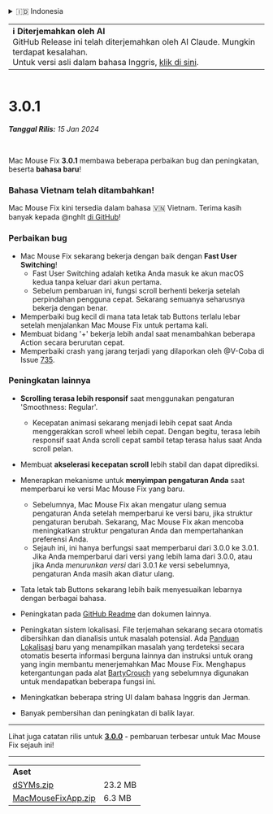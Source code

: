 <details>
<summary>🇮🇩 Indonesia</summary>

[🇬🇧 English (GitHub)](https://github.com/noah-nuebling/mac-mouse-fix/releases/tag/3.0.1)\
[🇦🇩 Català](https://redirect.macmousefix.com/?target=mmf-release&tag=3.0.1&locale=ca)\
[🇩🇪 Deutsch](https://redirect.macmousefix.com/?target=mmf-release&tag=3.0.1&locale=de)\
[🇪🇸 Español](https://redirect.macmousefix.com/?target=mmf-release&tag=3.0.1&locale=es)\
[🇫🇷 Français](https://redirect.macmousefix.com/?target=mmf-release&tag=3.0.1&locale=fr)\
**🇮🇩 Indonesia**\
[🇮🇹 Italiano](https://redirect.macmousefix.com/?target=mmf-release&tag=3.0.1&locale=it)\
[🇭🇺 Magyar](https://redirect.macmousefix.com/?target=mmf-release&tag=3.0.1&locale=hu)\
[🇳🇱 Nederlands](https://redirect.macmousefix.com/?target=mmf-release&tag=3.0.1&locale=nl)\
[🇵🇱 Polski](https://redirect.macmousefix.com/?target=mmf-release&tag=3.0.1&locale=pl)\
[🇧🇷 Português (Brasil)](https://redirect.macmousefix.com/?target=mmf-release&tag=3.0.1&locale=pt-BR)\
[🇵🇹 Português (Portugal)](https://redirect.macmousefix.com/?target=mmf-release&tag=3.0.1&locale=pt-PT)\
[🇷🇴 Română](https://redirect.macmousefix.com/?target=mmf-release&tag=3.0.1&locale=ro)\
[🇸🇪 Svenska](https://redirect.macmousefix.com/?target=mmf-release&tag=3.0.1&locale=sv)\
[🇻🇳 Tiếng Việt](https://redirect.macmousefix.com/?target=mmf-release&tag=3.0.1&locale=vi)\
[🇹🇷 Türkçe](https://redirect.macmousefix.com/?target=mmf-release&tag=3.0.1&locale=tr)\
[🇨🇿 Čeština](https://redirect.macmousefix.com/?target=mmf-release&tag=3.0.1&locale=cs)\
[🇬🇷 Ελληνικά](https://redirect.macmousefix.com/?target=mmf-release&tag=3.0.1&locale=el)\
[🇷🇺 Русский](https://redirect.macmousefix.com/?target=mmf-release&tag=3.0.1&locale=ru)\
[🇺🇦 Українська](https://redirect.macmousefix.com/?target=mmf-release&tag=3.0.1&locale=uk)\
[🇮🇱 עברית](https://redirect.macmousefix.com/?target=mmf-release&tag=3.0.1&locale=he)\
[🇸🇦 العربية](https://redirect.macmousefix.com/?target=mmf-release&tag=3.0.1&locale=ar)\
[🇮🇳 हिन्दी](https://redirect.macmousefix.com/?target=mmf-release&tag=3.0.1&locale=hi)\
[🇹🇭 ไทย](https://redirect.macmousefix.com/?target=mmf-release&tag=3.0.1&locale=th)\
[🇨🇳 中文 (简体)](https://redirect.macmousefix.com/?target=mmf-release&tag=3.0.1&locale=zh-Hans)\
[🇨🇳 中文 (繁體)](https://redirect.macmousefix.com/?target=mmf-release&tag=3.0.1&locale=zh-Hant)\
[🇭🇰 中文（香港)](https://redirect.macmousefix.com/?target=mmf-release&tag=3.0.1&locale=zh-HK)\
[🇯🇵 日本語](https://redirect.macmousefix.com/?target=mmf-release&tag=3.0.1&locale=ja)\
[🇰🇷 한국어](https://redirect.macmousefix.com/?target=mmf-release&tag=3.0.1&locale=ko)\
[Help translate Mac Mouse Fix to different languages!](https://github.com/noah-nuebling/mac-mouse-fix/discussions/731)
</details>
<table align=><td>
<b>ℹ️ Diterjemahkan oleh AI</b><br>
GitHub Release ini telah diterjemahkan oleh AI Claude. Mungkin terdapat kesalahan.<br>
Untuk versi asli dalam bahasa Inggris, <a href="https://github.com/noah-nuebling/mac-mouse-fix/releases/tag/3.0.1">klik di sini</a>.
</td></table>

<table></table>

# 3.0.1
***Tanggal Rilis:** 15 Jan 2024*

<br>

Mac Mouse Fix **3.0.1** membawa beberapa perbaikan bug dan peningkatan, beserta **bahasa baru**!

### Bahasa Vietnam telah ditambahkan!

Mac Mouse Fix kini tersedia dalam bahasa 🇻🇳 Vietnam. Terima kasih banyak kepada @nghlt [di GitHub](https://GitHub.com/nghlt)!


### Perbaikan bug

- Mac Mouse Fix sekarang bekerja dengan baik dengan **Fast User Switching**!
  - Fast User Switching adalah ketika Anda masuk ke akun macOS kedua tanpa keluar dari akun pertama.
  - Sebelum pembaruan ini, fungsi scroll berhenti bekerja setelah perpindahan pengguna cepat. Sekarang semuanya seharusnya bekerja dengan benar.
- Memperbaiki bug kecil di mana tata letak tab Buttons terlalu lebar setelah menjalankan Mac Mouse Fix untuk pertama kali.
- Membuat bidang '+' bekerja lebih andal saat menambahkan beberapa Action secara berurutan cepat.
- Memperbaiki crash yang jarang terjadi yang dilaporkan oleh @V-Coba di Issue [735](https://github.com/noah-nuebling/mac-mouse-fix/issues/735).

### Peningkatan lainnya

- **Scrolling terasa lebih responsif** saat menggunakan pengaturan 'Smoothness: Regular'.
  - Kecepatan animasi sekarang menjadi lebih cepat saat Anda menggerakkan scroll wheel lebih cepat. Dengan begitu, terasa lebih responsif saat Anda scroll cepat sambil tetap terasa halus saat Anda scroll pelan.
  
- Membuat **akselerasi kecepatan scroll** lebih stabil dan dapat diprediksi.
- Menerapkan mekanisme untuk **menyimpan pengaturan Anda** saat memperbarui ke versi Mac Mouse Fix yang baru.
  - Sebelumnya, Mac Mouse Fix akan mengatur ulang semua pengaturan Anda setelah memperbarui ke versi baru, jika struktur pengaturan berubah. Sekarang, Mac Mouse Fix akan mencoba meningkatkan struktur pengaturan Anda dan mempertahankan preferensi Anda.
  - Sejauh ini, ini hanya berfungsi saat memperbarui dari 3.0.0 ke 3.0.1. Jika Anda memperbarui dari versi yang lebih lama dari 3.0.0, atau jika Anda _menurunkan versi_ dari 3.0.1 _ke_ versi sebelumnya, pengaturan Anda masih akan diatur ulang.
- Tata letak tab Buttons sekarang lebih baik menyesuaikan lebarnya dengan berbagai bahasa.
- Peningkatan pada [GitHub Readme](https://github.com/noah-nuebling/mac-mouse-fix#background) dan dokumen lainnya.
- Peningkatan sistem lokalisasi. File terjemahan sekarang secara otomatis dibersihkan dan dianalisis untuk masalah potensial. Ada [Panduan Lokalisasi](https://github.com/noah-nuebling/mac-mouse-fix/discussions/731) baru yang menampilkan masalah yang terdeteksi secara otomatis beserta informasi berguna lainnya dan instruksi untuk orang yang ingin membantu menerjemahkan Mac Mouse Fix. Menghapus ketergantungan pada alat [BartyCrouch](https://github.com/FlineDev/BartyCrouch) yang sebelumnya digunakan untuk mendapatkan beberapa fungsi ini.
- Meningkatkan beberapa string UI dalam bahasa Inggris dan Jerman.
- Banyak pembersihan dan peningkatan di balik layar.

---

Lihat juga catatan rilis untuk [**3.0.0**](https://redirect.macmousefix.com/?target=mmf-release&tag=3.0.0&locale=id) - pembaruan terbesar untuk Mac Mouse Fix sejauh ini!

---

<table align="start">
<tr>
    <td colspan=2>
        <b>Aset</b>
    </td>
</tr>
<tr>
    <td><a href="https://github.com/noah-nuebling/mac-mouse-fix/releases/download/3.0.1/dSYMs.zip">dSYMs.zip</a></td>
    <td>23.2 MB</td>
</tr>
<tr>
    <td><a href="https://github.com/noah-nuebling/mac-mouse-fix/releases/download/3.0.1/MacMouseFixApp.zip">MacMouseFixApp.zip</a></td>
    <td>6.3 MB</td>
</tr>
</table>